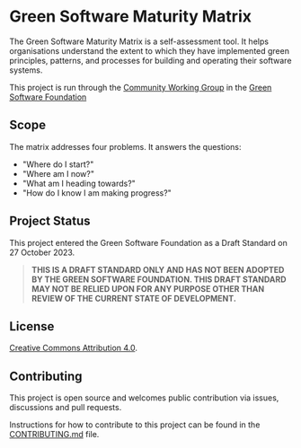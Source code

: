# Green Software Maturity Matrix

The Green Software Maturity Matrix is a self-assessment tool. It helps organisations understand the extent to which they have implemented green principles, patterns, and processes for building and operating their software systems.

This project is run through the [Community Working Group](https://grnsft.org/community-wg) in the [Green Software Foundation](https://greensoftware.foundation)

## Scope
The matrix addresses four problems. It answers the questions:

* "Where do I start?"
* "Where am I now?"
* "What am I heading towards?"
* "How do I know I am making progress?"

## Project Status

This project entered the Green Software Foundation as a Draft Standard on 27 October 2023.

> **THIS IS A DRAFT STANDARD  ONLY AND HAS NOT BEEN ADOPTED BY THE GREEN SOFTWARE FOUNDATION. THIS DRAFT STANDARD MAY NOT BE RELIED UPON FOR ANY PURPOSE OTHER THAN REVIEW OF THE CURRENT STATE OF DEVELOPMENT.**

## License
[Creative Commons Attribution 4.0](https://creativecommons.org/licenses/by/4.0/).

## Contributing
This project is open source and welcomes public contribution via issues, discussions and pull requests.

Instructions for how to contribute to this project can be found in the [CONTRIBUTING.md](CONTRIBUTING.md) file.
